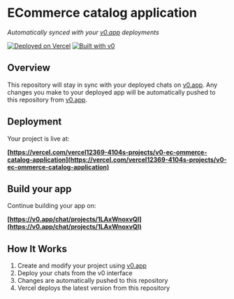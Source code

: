 # ECommerce catalog application

*Automatically synced with your [v0.app](https://v0.app) deployments*

[![Deployed on Vercel](https://img.shields.io/badge/Deployed%20on-Vercel-black?style=for-the-badge&logo=vercel)](https://vercel.com/vercel12369-4104s-projects/v0-ec-ommerce-catalog-application)
[![Built with v0](https://img.shields.io/badge/Built%20with-v0.app-black?style=for-the-badge)](https://v0.app/chat/projects/1LAxWnoxvQl)

## Overview

This repository will stay in sync with your deployed chats on [v0.app](https://v0.app).
Any changes you make to your deployed app will be automatically pushed to this repository from [v0.app](https://v0.app).

## Deployment

Your project is live at:

**[https://vercel.com/vercel12369-4104s-projects/v0-ec-ommerce-catalog-application](https://vercel.com/vercel12369-4104s-projects/v0-ec-ommerce-catalog-application)**

## Build your app

Continue building your app on:

**[https://v0.app/chat/projects/1LAxWnoxvQl](https://v0.app/chat/projects/1LAxWnoxvQl)**

## How It Works

1. Create and modify your project using [v0.app](https://v0.app)
2. Deploy your chats from the v0 interface
3. Changes are automatically pushed to this repository
4. Vercel deploys the latest version from this repository